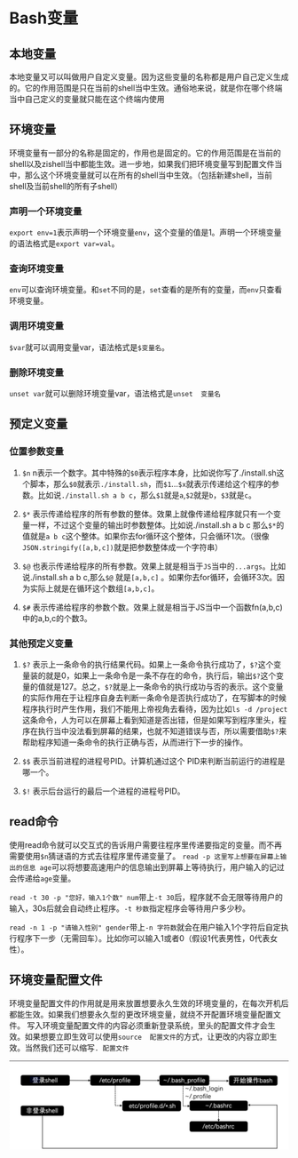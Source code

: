 # Bash变量

## 本地变量

本地变量又可以叫做用户自定义变量。因为这些变量的名称都是用户自己定义生成的。它的作用范围是只在当前的shell当中生效。通俗地来说，就是你在哪个终端当中自己定义的变量就只能在这个终端内使用

## 环境变量

环境变量有一部分的名称是固定的，作用也是固定的。它的作用范围是在当前的shell以及zishell当中都能生效。进一步地，如果我们把环境变量写到配置文件当中，那么这个环境变量就可以在所有的shell当中生效。（包括新建shell，当前shell及当前shell的所有子shell）

### 声明一个环境变量

`export env=1`表示声明一个环境变量`env`，这个变量的值是1。声明一个环境变量的语法格式是`export var=val`。

### 查询环境变量

`env`可以查询环境变量。和`set`不同的是，`set`查看的是所有的变量，而`env`只查看环境变量。

### 调用环境变量

`$var`就可以调用变量var，语法格式是`$变量名`。

### 删除环境变量

`unset var`就可以删除环境变量var，语法格式是`unset  变量名`

## 预定义变量

### 位置参数变量

1. `$n` n表示一个数字。其中特殊的`$0`表示程序本身，比如说你写了./install.sh这个脚本，那么`$0`就表示`./install.sh`，而`$1`...`$x`就表示传递给这个程序的参数。比如说`./install.sh a b c`，那么`$1`就是`a`,`$2`就是`b`，`$3`就是`c`。

2. `$*` 表示传递给程序的所有参数的整体。效果上就像传递给程序就只有一个变量一样，不过这个变量的输出时参数整体。比如说./install.sh a b c 那么`$*`的值就是`a b c`这个整体。如果你去for循环这个整体，只会循环1次。（很像`JSON.stringify([a,b,c])`就是把参数整体成一个字符串） 

3. `$@` 也表示传递给程序的所有参数。效果上就是相当于`JS`当中的`...args`。比如说./install.sh a b c,那么`$@` 就是`[a,b,c]` 。如果你去for循环，会循环3次。因为实际上就是在循环这个数组`[a,b,c]`。

4. `$#` 表示传递给程序的参数个数。效果上就是相当于JS当中一个函数fn(a,b,c)中的a,b,c的个数3。

### 其他预定义变量

1. `$?`  表示上一条命令的执行结果代码。如果上一条命令执行成功了，`$?`这个变量装的就是0，如果上一条命令是一条不存在的命令，执行后，输出`$?`这个变量的值就是127。总之，`$?`就是上一条命令的执行成功与否的表示。这个变量的实际作用在于让程序自身去判断一条命令是否执行成功了，在写脚本的时候程序执行时产生作用，我们不能用上帝视角去看待，因为比如`ls -d /project`这条命令，人为可以在屏幕上看到知道是否出错，但是如果写到程序里头，程序在执行当中没法看到屏幕的结果，也就不知道错误与否，所以需要借助`$?`来帮助程序知道一条命令的执行正确与否，从而进行下一步的操作。

2. `$$` 表示当前进程的进程号PID。计算机通过这个 PID来判断当前运行的进程是哪一个。

3. `$!` 表示后台运行的最后一个进程的进程号PID。

## read命令

使用read命令就可以交互式的告诉用户需要往程序里传递要指定的变量。而不再需要使用`$n`猜谜语的方式去往程序里传递变量了。
`read -p 这里写上想要在屏幕上输出的信息 age`可以将想要高速用户的信息输出到屏幕上等待执行，用户输入的记过会传递给`age`变量。

`read -t 30 -p "您好，输入1个数" num`带上`-t 30`后，程序就不会无限等待用户的输入，30s后就会自动终止程序。`-t 秒数`指定程序会等待用户多少秒。

`read -n 1 -p "请输入性别" gender`带上`-n 字符数`就会在用户输入1个字符后自定执行程序下一步（无需回车）。比如你可以输入1或者0（假设1代表男性，0代表女性）。

## 环境变量配置文件

环境变量配置文件的作用就是用来放置想要永久生效的环境变量的，在每次开机后都能生效。如果我们想要永久型的更改环境变量，就绕不开配置环境变量配置文件。
写入环境变量配置文件的内容必须重新登录系统，里头的配置文件才会生效。如果想要立即生效可以使用`source  配置文件`的方式，让更改的内容立即生效。当然我们还可以缩写`. 配置文件`

![环境变量配置文件读取流程](https://raw.githubusercontent.com/jaylenchan/learning-summary/main/pic/%E7%8E%AF%E5%A2%83%E5%8F%98%E9%87%8F%E9%85%8D%E7%BD%AE%E6%96%87%E4%BB%B6%E8%AF%BB%E5%8F%96%E6%B5%81%E7%A8%8B.png)
